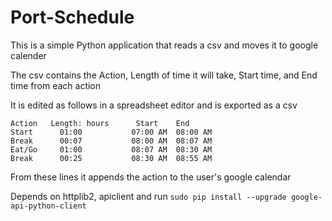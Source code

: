 # Port-Schedule
This is a simple Python application that reads a csv and moves it to google calender

The csv contains the Action, Length of time it will take, Start time, and End time from each action

It is edited as follows in a spreadsheet editor and is exported as a csv
```
Action	 Length: hours      Start	 End
Start	   01:00	       07:00 AM	 08:00 AM
Break	   00:07	       08:00 AM	 08:07 AM
Eat/Go 	   01:00	       08:07 AM	 08:30 AM
Break	   00:25	       08:30 AM  08:55 AM
```


From these lines it appends the action to the user's google calendar

Depends on httplib2, apiclient and
run ``` sudo pip install --upgrade google-api-python-client ```
